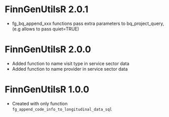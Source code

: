 # FinnGenUtilsR 2.0.1

- fg_bq_append_xxx functions pass extra parameters to bq_project_query, (e.g  allows to pass quiet=TRUE)

# FinnGenUtilsR 2.0.0

- Added function to name visit type in service sector data
- Added function to name provider in service sector data


# FinnGenUtilsR 1.0.0

- Created with only function `fg_append_code_info_to_longitudinal_data_sql`
